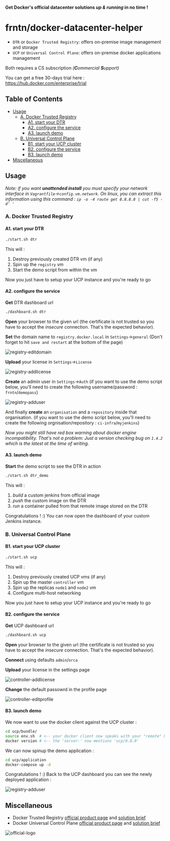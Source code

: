 
**Get Docker's official datacenter solutions _up & running_ in no time !**

# frntn/docker-datacenter-helper

  * `DTR` or `Docker Trusted Registry`: offers on-premise image management and storage
  * `UCP` or `Universal Control Plane`: offers on-premise docker applications management

Both requires a CS subscription _(**C**ommercial **S**upport)_

You can get a free 30-days trial here : https://hub.docker.com/enterprise/trial

## Table of Contents

- [Usage](#usage)
  - [A. Docker Trusted Registry](#a-docker-trusted-registry)
    - [A1. start your DTR](#a1-start-your-dtr)
    - [A2. configure the service](#a2-configure-the-service)
    - [A3. launch demo](#a3-launch-demo)
  - [B. Universal Control Plane](#b-universal-control-plane)
    - [B1. start your UCP cluster](#b1-start-your-ucp-cluster)
    - [B2. configure the service](#b2-configure-the-service)
    - [B3. launch demo](#b3-launch-demo)
- [Miscellaneous](#miscellaneous)

## Usage

*Note: if you want __unattended install__ you must specify your network interface in 
`Vagrantfile`->`config.vm.network`. On linux, you can extract this information
using this command : `ip -o -4 route get 8.8.8.8 | cut -f5 -d' '`*

### A. Docker Trusted Registry

#### A1. start your DTR

```bash
./start.sh dtr
```

This will :

1. Destroy previously created DTR vm (if any)
2. Spin up the `registry` vm
4. Start the demo script from within the vm

Now you just have to setup your UCP instance and you're ready to go

#### A2. configure the service

**Get** DTR dashboard url

```bash
./dashboard.sh dtr
```

**Open** your browser to the given url (the certificate is not trusted so 
you have to accept the *insecure* connection. That's the expected behavior).

**Set** the domain name to `registry.docker.local` in `Settings`->`general` 
(Don't forget to hit `save and restart` at the bottom of the page)

![registry-editdomain](img/registry-editdomain.png?raw=true)

**Upload** your license in `Settings`->`License`

![registry-addlicense](img/registry-addlicense.png?raw=true)

**Create** an admin user in `Settings`->`Auth`
(if you want to use the demo script below, you'll need to create the following 
username/password : `frntn`/`demopass`)

![registry-adduser](img/registry-adduser.png?raw=true)

And finally **create** an `organisation` and a `repository` inside that organisation.
(if you want to use the demo script below, you'll need to create the following 
orgnisation/repository : `ci-infra`/`myjenkins`)

*Now you might still have red box warning about docker engine incompatibility.
That's not a problem: Just a version checking bug on `1.4.2` which is the latest
at the time of writing.*

#### A3. launch demo

**Start** the demo script to see the DTR in action

```bash
./start.sh dtr_demo
```

This will :

1. *build* a custom jenkins from official image
2. *push* the custom image on the DTR
3. *run* a container pulled from that remote image stored on the DTR

Congratulations ! :)
You can now open the dashboard of your custom Jenkins instance.

### B. Universal Control Plane

#### B1. start your UCP cluster

```bash
./start.sh ucp
```

This will :

1. Destroy previously created UCP vms (if any)
2. Spin up the master `controller` vm
3. Spin up the replicas `node1` and `node2` vm
4. Configure multi-host networking

Now you just have to setup your UCP instance and you're ready to go

#### B2. configure the service

**Get** UCP dashboard url

```bash
./dashboard.sh ucp
```

**Open** your browser to the given url (the certificate is not trusted so 
you have to accept the *insecure* connection. That's the expected behavior).

**Connect** using defaults `admin`/`orca` 

**Upload** your license in the settings page

![controller-addlicense](img/controller-addlicense.png?raw=true)

**Change** the default passowrd in the profile page 

![controller-editprofile](img/controller-editprofile.png?raw=true)

#### B3. launch demo

We now want to use the docker client against the UCP cluster :

```bash
cd ucp/bundle/
source env.sh  # <-- your docker client now speaks with your "remote" UCP cluster
docker version # <-- the 'server:' now mentions 'ucp/0.8.0'
```

We can now spinup the demo application :

```bash
cd ucp/application
docker-compose up -d
```

Congratulations ! :)
Back to the UCP dashboard you can see the newly deployed application :

![registry-adduser](img/ucp-dashboard.png?raw=true)

## Miscellaneous

  * Docker Trusted Registry [official product page](https://www.docker.com/products/docker-trusted-registry) and [solution brief](https://www.docker.com/sites/default/files/Solutions_Brief_Docker%20Trusted%20Registry_V2%20%281%29.pdf)
  * Docker Universal Control Plane [official product page](https://www.docker.com/products/docker-universal-control-plane) and [solution brief](https://www.docker.com/sites/default/files/Solutions_UCP_V3.pdf)

![official-logo](img/docker-datacenter.jpg?raw=true)

